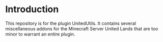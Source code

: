# Introduction
This repository is for the plugin UnitedUtils. It contains several miscellaneous addons for the Minecraft Server United Lands that are too minor to warrant an entire plugin.
